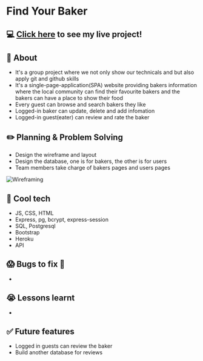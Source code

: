 # Find Your Baker
  

## :computer: [Click here](#) to see my live project!

## :page_facing_up: About
- It's a group project where we not only show our technicals and but also apply git and github skills 
- It's a single-page-application(SPA) website providing bakers information where the local community can find their favourite bakers and the bakers can have a place to show their food
- Every guest can browse and search bakers they like 
- Logged-in baker can update, delete and add infomation
- Logged-in guest(eater) can review and rate the baker 


## :pencil2: Planning & Problem Solving
- Design the wireframe and layout
- Design the database, one is for bakers, the other is for users
- Team members take charge of bakers pages and users pages



![Wireframing]()

## :rocket: Cool tech
- JS, CSS, HTML
- Express, pg, bcrypt, express-session
- SQL, Postgresql
- Bootstrap
- Heroku
- API

## :scream: Bugs to fix :poop:
- 


## :sob: Lessons learnt
- 

## :white_check_mark: Future features
- Logged in guests can review the baker 
- Build another database for reviews